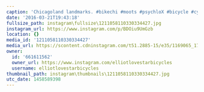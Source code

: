 ```yaml
---
caption: 'Chicagoland landmarks. #bikechi #moots #psychloX #bicycle #cycling #lovestarbicyclebags'
date: '2016-03-21T19:43:18'
fullsize_path: instagram\fullsize\1211058110330334427.jpg
instagram_url: https://www.instagram.com/p/BDOiu9UmGzb
location: {}
media_id: '1211058110330334427'
media_url: https://scontent.cdninstagram.com/t51.2885-15/e35/1169065_178158242569381_878798213_n.jpg?ig_cache_key=MTIxMTA1ODExMDMzMDMzNDQyNw%3D%3D.2
owner:
  id: '661611562'
  owner_url: https://www.instagram.com/elliotlovestarbicycles
  username: elliotlovestarbicycles
thumbnail_path: instagram\thumbnails\1211058110330334427.jpg
utc_date: 1458589398
---
```

